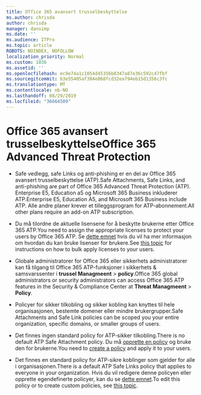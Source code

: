 ```yaml
---
title: Office 365 avansert trusselbeskyttelse
ms.author: chrisda
author: chrisda
manager: dansimp
ms.date: ''
ms.audience: ITPro
ms.topic: article
ROBOTS: NOINDEX, NOFOLLOW
localization_priority: Normal
ms.custom: 1036
ms.assetid: ''
ms.openlocfilehash: ec9e74a1c1054d45356b8347a87e36c592c47fbf
ms.sourcegitcommit: b3e55405af384e868fcd32ea794eb15d1356c3fc
ms.translationtype: MT
ms.contentlocale: nb-NO
ms.lasthandoff: 08/29/2019
ms.locfileid: "36664509"
---
```

# <a name="office-365-advanced-threat-protection"></a><span data-ttu-id="6daf8-102">Office 365 avansert trusselbeskyttelse</span><span class="sxs-lookup"><span data-stu-id="6daf8-102">Office 365 Advanced Threat Protection</span></span>

- <span data-ttu-id="6daf8-103">Safe vedlegg, safe Links og anti-phishing er en del av Office 365 avansert trusselbeskyttelse (ATP).</span><span class="sxs-lookup"><span data-stu-id="6daf8-103">Safe Attachments, Safe Links, and anti-phishing are part of Office 365 Advanced Threat Protection (ATP).</span></span> <span data-ttu-id="6daf8-104">Enterprise E5, Education a5 og Microsoft 365 Business inkluderer ATP.</span><span class="sxs-lookup"><span data-stu-id="6daf8-104">Enterprise E5, Education A5, and Microsoft 365 Business include ATP.</span></span> <span data-ttu-id="6daf8-105">Alle andre planer krever et tilleggsprogram for ATP-abonnement.</span><span class="sxs-lookup"><span data-stu-id="6daf8-105">All other plans require an add-on ATP subscription.</span></span>

- <span data-ttu-id="6daf8-106">Du må tilordne de aktuelle lisensene for å beskytte brukerne etter Office 365 ATP.</span><span class="sxs-lookup"><span data-stu-id="6daf8-106">You need to assign the appropriate licenses to protect your users by Office 365 ATP.</span></span> <span data-ttu-id="6daf8-107">Se [dette emnet](https://docs.microsoft.com/office365/admin/subscriptions-and-billing/assign-licenses-to-users) hvis du vil ha mer informasjon om hvordan du kan bruke lisenser for brukere.</span><span class="sxs-lookup"><span data-stu-id="6daf8-107">See [this topic](https://docs.microsoft.com/office365/admin/subscriptions-and-billing/assign-licenses-to-users) for instructions on how to bulk apply licenses to your users.</span></span>

- <span data-ttu-id="6daf8-108">Globale administratorer for Office 365 eller sikkerhets administratorer kan få tilgang til Office 365 ATP-funksjoner i sikkerhets & samsvarssenter i **trussel Managmeent** \> **policy**.</span><span class="sxs-lookup"><span data-stu-id="6daf8-108">Office 365 global administrators or security administrators can access Office 365 ATP features in the Security & Compliance Center at **Threat Managmeent** \> **Policy**.</span></span>

- <span data-ttu-id="6daf8-109">Policyer for sikker tilkobling og sikker kobling kan knyttes til hele organisasjonen, bestemte domener eller mindre brukergrupper.</span><span class="sxs-lookup"><span data-stu-id="6daf8-109">Safe Attachments and Safe Link policies can be scoped you your entire organization, specific domains, or smaller groups of users.</span></span>

- <span data-ttu-id="6daf8-110">Det finnes ingen standard policy for ATP-sikker tilkobling.</span><span class="sxs-lookup"><span data-stu-id="6daf8-110">There is no default ATP Safe Attachment policy.</span></span> <span data-ttu-id="6daf8-111">Du må [opprette en policy](https://docs.microsoft.com/office365/securitycompliance/set-up-atp-safe-attachments-policies) og bruke den for brukerne.</span><span class="sxs-lookup"><span data-stu-id="6daf8-111">You need to [create a policy](https://docs.microsoft.com/office365/securitycompliance/set-up-atp-safe-attachments-policies) and apply it to your users.</span></span>

- <span data-ttu-id="6daf8-112">Det finnes en standard policy for ATP-sikre koblinger som gjelder for alle i organisasjonen.</span><span class="sxs-lookup"><span data-stu-id="6daf8-112">There is a default ATP Safe Links policy that applies to everyone in your organization.</span></span> <span data-ttu-id="6daf8-113">Hvis du vil redigere denne policyen eller opprette egendefinerte policyer, kan du se [dette emnet](https://docs.microsoft.com/office365/securitycompliance/set-up-atp-safe-links-policies).</span><span class="sxs-lookup"><span data-stu-id="6daf8-113">To edit this policy or to create custom policies, see [this topic](https://docs.microsoft.com/office365/securitycompliance/set-up-atp-safe-links-policies).</span></span>
